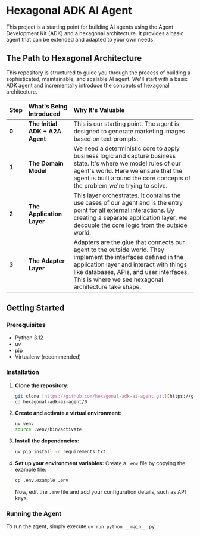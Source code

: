 # Hexagonal ADK AI Agent

This project is a starting point for building AI agents using the Agent Development Kit (ADK) and a hexagonal architecture.  It provides a basic agent that can be extended and adapted to your own needs.

## The Path to Hexagonal Architecture

This repository is structured to guide you through the process of building a sophisticated, maintainable, and scalable AI agent.  We'll start with a basic ADK agent and incrementally introduce the concepts of hexagonal architecture.

| Step | What's Being Introduced | Why It's Valuable |
| :--- | :--- | :--- |
| **0** | **The Initial ADK + A2A Agent** | This is our starting point.  The agent is designed to generate marketing images based on text prompts. |
| **1** | **The Domain Model** | We need a deterministic core to apply business logic and capture business state.  It's where we model rules of our agent's world.  Here we ensure that the agent is built around the core concepts of the problem we're trying to solve. |
| **2** | **The Application Layer** | This layer orchestrates.  It contains the use cases of our agent and is the entry point for all external interactions.  By creating a separate application layer, we decouple the core logic from the outside world. |
| **3** | **The Adapter Layer** | Adapters are the glue that connects our agent to the outside world.  They implement the interfaces defined in the application layer and interact with things like databases, APIs, and user interfaces.  This is where we see hexagonal architecture take shape. |

## Getting Started

### Prerequisites

* Python 3.12
* uv
* pip
* Virtualenv (recommended)

### Installation

1.  **Clone the repository:**
    ```bash
    git clone [https://github.com/hexagonal-adk-ai-agent.git](https://github.com/hexagonal-adk-ai-agent.git)
    cd hexagonal-adk-ai-agent/0
    ```

2.  **Create and activate a virtual environment:**
    ```bash
    uv venv
    source .venv/bin/activate
    ```

3.  **Install the dependencies:**
    ```bash
    uv pip install -r requirements.txt
    ```

4.  **Set up your environment variables:**
    Create a `.env` file by copying the example file:
    ```bash
    cp .env.example .env
    ```
    Now, edit the `.env` file and add your configuration details, such as API keys.

### Running the Agent

To run the agent, simply execute `uv run python __main__.py`.